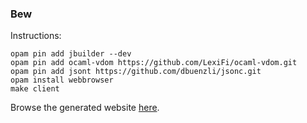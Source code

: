 ### Bew

Instructions:

```
opam pin add jbuilder --dev
opam pin add ocaml-vdom https://github.com/LexiFi/ocaml-vdom.git
opam pin add jsont https://github.com/dbuenzli/jsonc.git
opam install webbrowser
make client
```

Browse the generated website [here](https://samoht.github.io/bew/).